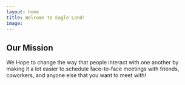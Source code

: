 ```yaml
---
layout: home
title: Welcome to Eagle Land!
image:
---
```


## Our Mission

We Hope to change the way that people interact with one another by making it a lot easier to schedule face-to-face meetings with friends, coworkers, and anyone else that you want to meet with!


